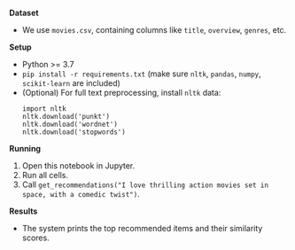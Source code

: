 **Dataset**
- We use `movies.csv`, containing columns like `title`, `overview`, `genres`, etc.

**Setup**
- Python >= 3.7
- `pip install -r requirements.txt` (make sure `nltk`, `pandas`, `numpy`, `scikit-learn` are included)
- (Optional) For full text preprocessing, install `nltk` data:
  ```
  import nltk
  nltk.download('punkt')
  nltk.download('wordnet')
  nltk.download('stopwords')
  ```

**Running**
1. Open this notebook in Jupyter.
2. Run all cells.
3. Call `get_recommendations("I love thrilling action movies set in space, with a comedic twist")`.

**Results**
- The system prints the top recommended items and their similarity scores.
